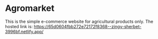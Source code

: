 # Agromarket
This is the simple e-commerce website for agricultural products only.
The hosted link is: https://65d0604fbb272e72172f8368--zingy-sherbet-3996bf.netlify.app/
